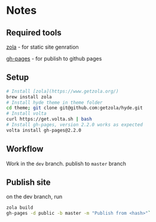 # Notes

## Required tools

[zola](https://www.getzola.org/) - for static site genration

[gh-pages](https://www.npmjs.com/package/gh-pages) - for publish to github pages

## Setup

```sh
# Install [zola](https://www.getzola.org/)
brew install zola
# Install hyde theme in theme folder
cd theme; git clone git@github.com:getzola/hyde.git
# Install volta 
curl https://get.volta.sh | bash
# Install gh-pages, version 2.2.0 works as expected
volta install gh-pages@2.2.0
```

## Workflow

Work in the `dev` branch. publish to `master` branch

## Publish site

on the dev branch, run

```sh
zola build
gh-pages -d public -b master -m "Publish from <hash>"`
```
